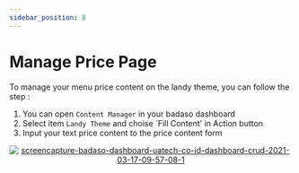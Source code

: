 ```yaml
---
sidebar_position: 8
---
```


# Manage Price Page

To manage your menu price content on the landy theme, you can follow the step :
1. You can open `Content Manager` in your badaso dashboard
2. Select item `Landy Theme` and choise `Fill Content' in Action button
3. Input your text price content to the price content form
<p align="center">
  <a href="https://badaso-docs.uatech.co.id/">
    <img src="http://localhost:3000/img/price-content.png" alt="screencapture-badaso-dashboard-uatech-co-id-dashboard-crud-2021-03-17-09-57-08-1" />
  </a>
</p>
